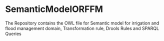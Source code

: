 # SemanticModelORFFM
The Repository contains the OWL file for Semantic model for irrigation and flood management domain, Transformation rule, Drools Rules and SPARQL Queries

